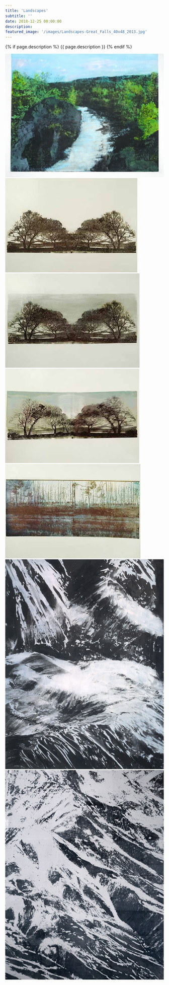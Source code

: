 ```yaml
---
title: 'Landscapes'
subtitle: ''
date: 2018-12-25 00:00:00
description: 
featured_image: '/images/Landscapes-Great_Falls_40x48_2013.jpg'
---
```


{% if page.description %}
{{ page.description }}
{% endif %}

<div class="gallery" data-columns="2">
    <img src="/images/Landscapes-Great_Falls_40x48_2013.jpg" alt="Great Falls 40x48 2013"><img src="/images/Landscapes-Landscape_I_21x26_2006.jpg" alt="Landscape I 21x26 2006"><img src="/images/Landscapes-Landscape_II_21x26_2006.jpg" alt="Landscape II 21x26 2006"><img src="/images/Landscapes-Landscape_III_21x26_2006.jpg" alt="Landscape III 21x26 2006"><img src="/images/Landscapes-Landscape_IV_21x26_2006.jpg" alt="Landscape IV 21x26 2006"><img src="/images/Landscapes-Untitled_I_56x51_2013.jpg" alt="Untitled I 56x51 2013"><img src="/images/Landscapes-Untitled_II_56x51_2013.jpg" alt="Untitled II 56x51 2013">
</div>
